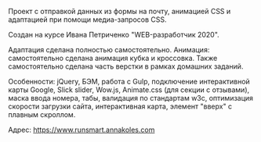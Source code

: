 Проект с отправкой данных из формы на почту, анимацией CSS и адаптацией при помощи медиа-запросов CSS. 

Создан на курсе Ивана Петриченко "WEB-разработчик 2020".

Адаптация сделана полностью самостоятельно. Анимация: самостоятельно сделана анимация кубка и кроссовка. Также самостоятельно сделана часть верстки в рамках домашних заданий.

Особенности: jQuery, БЭМ, работа с Gulp, подключение интерактивной карты Google, Slick slider, Wow.js, Animate.css (для секции с отзывами), маска ввода номера, табы, валидация по стандартам w3c, оптимизация скорости загрузки сайта, интерактивная карта, элемент "вверх" с плавным скроллом.

Aдрес: https://www.runsmart.annakoles.com
